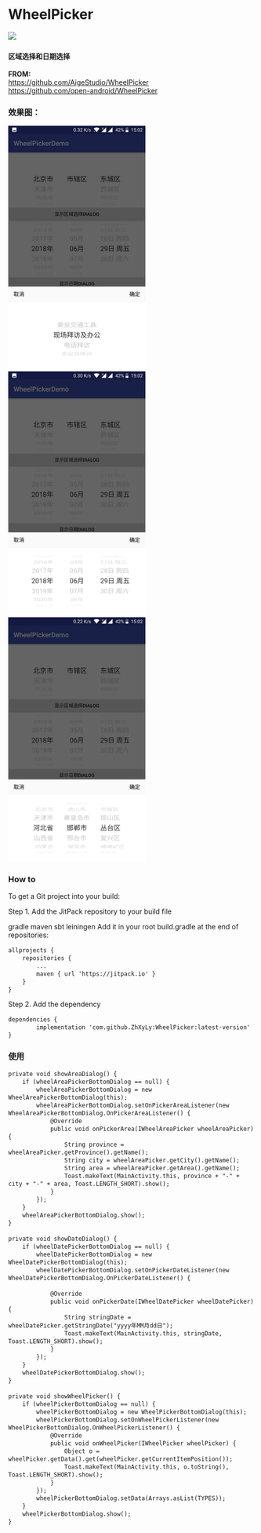 # WheelPicker
[![](https://jitpack.io/v/ZhXyLy/WheelPicker.svg)](https://jitpack.io/#ZhXyLy/WheelPicker)
<h4>区域选择和日期选择</h4>

<b>FROM:</b>
<br>https://github.com/AigeStudio/WheelPicker 
<br>https://github.com/open-android/WheelPicker

<h3>效果图：</h3>

<img src="https://github.com/ZhXyLy/WheelPicker/blob/master/images/%E7%9C%81%E5%B8%82%E5%8C%BA%E9%80%89%E6%8B%A9.jpg" 
alt="省市区" width="280">
<img src="https://github.com/ZhXyLy/WheelPicker/blob/master/images/%E6%97%A5%E6%9C%9F%E9%80%89%E6%8B%A9.jpg" 
alt="日期" width="280">
<img src="https://github.com/ZhXyLy/WheelPicker/blob/master/images/%E5%8D%95%E9%80%89.jpg" 
alt="单选" width="280">


<h3>How to</h3>
To get a Git project into your build:

Step 1. Add the JitPack repository to your build file

gradle
maven
sbt
leiningen
Add it in your root build.gradle at the end of repositories:

	allprojects {
		repositories {
			...
			maven { url 'https://jitpack.io' }
		}
	}
Step 2. Add the dependency

	dependencies {
	        implementation 'com.github.ZhXyLy:WheelPicker:latest-version'
	}
  
  <h3>使用</h3>
  
    private void showAreaDialog() {
        if (wheelAreaPickerBottomDialog == null) {
            wheelAreaPickerBottomDialog = new WheelAreaPickerBottomDialog(this);
            wheelAreaPickerBottomDialog.setOnPickerAreaListener(new WheelAreaPickerBottomDialog.OnPickerAreaListener() {
                @Override
                public void onPickerArea(IWheelAreaPicker wheelAreaPicker) {
                    String province = wheelAreaPicker.getProvince().getName();
                    String city = wheelAreaPicker.getCity().getName();
                    String area = wheelAreaPicker.getArea().getName();
                    Toast.makeText(MainActivity.this, province + "-" + city + "-" + area, Toast.LENGTH_SHORT).show();
                }
            });
        }
        wheelAreaPickerBottomDialog.show();
    }

    private void showDateDialog() {
        if (wheelDatePickerBottomDialog == null) {
            wheelDatePickerBottomDialog = new WheelDatePickerBottomDialog(this);
            wheelDatePickerBottomDialog.setOnPickerDateListener(new WheelDatePickerBottomDialog.OnPickerDateListener() {

                @Override
                public void onPickerDate(IWheelDatePicker wheelDatePicker) {
                    String stringDate = wheelDatePicker.getStringDate("yyyy年MM月dd日");
                    Toast.makeText(MainActivity.this, stringDate, Toast.LENGTH_SHORT).show();
                }
            });
        }
        wheelDatePickerBottomDialog.show();
    }

    private void showWheelPicker() {
        if (wheelPickerBottomDialog == null) {
            wheelPickerBottomDialog = new WheelPickerBottomDialog(this);
            wheelPickerBottomDialog.setOnWheelPickerListener(new WheelPickerBottomDialog.OnWheelPickerListener() {
                @Override
                public void onWheelPicker(IWheelPicker wheelPicker) {
                    Object o = wheelPicker.getData().get(wheelPicker.getCurrentItemPosition());
                    Toast.makeText(MainActivity.this, o.toString(), Toast.LENGTH_SHORT).show();
                }
            });
            wheelPickerBottomDialog.setData(Arrays.asList(TYPES));
        }
        wheelPickerBottomDialog.show();
    }
    
